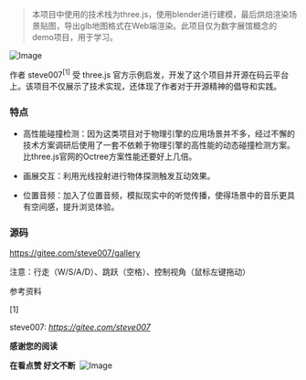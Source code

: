 > 本项目中使用的技术栈为three.js，使用blender进行建模，最后烘焙渲染场景贴图，导出glb地图格式在Web端渲染。此项目仅为数字展馆概念的demo项目，用于学习。

![Image](https://mmbiz.qpic.cn/sz_mmbiz_jpg/9Z5K66tFPiay3rFmc9J1Chc5bOcNapCnQcZxNBylIkMZGHKYVRrpibYFlWmiclw2zr3buEh8mRBdrIajLnpic6dy8Q/640?wx_fmt=jpeg&from=appmsg&tp=webp&wxfrom=5&wx_lazy=1&wx_co=1)

作者 steve007<sup>[1]</sup> 受 three.js 官方示例启发，开发了这个项目并开源在码云平台上。该项目不仅展示了技术实现，还体现了作者对于开源精神的倡导和实践。

### 特点

-   高性能碰撞检测：因为这类项目对于物理引擎的应用场景并不多，经过不懈的技术方案调研后使用了一套不依赖于物理引擎的高性能的动态碰撞检测方案。比three.js官网的Octree方案性能还要好上几倍。
    
-   画展交互：利用光线投射进行物体探测触发互动效果。
    
-   位置音频：加入了位置音频，模拟现实中的听觉传播，使得场景中的音乐更具有空间感，提升浏览体验。
    

### 源码

https://gitee.com/steve007/gallery

注意：行走（W/S/A/D）、跳跃（空格）、控制视角（鼠标左键拖动）

参考资料

\[1\]

steve007: _https://gitee.com/steve007_

**感谢您的阅读**      

**在看点赞 好文不断**  ![Image](https://mmbiz.qpic.cn/sz_mmbiz_gif/9Z5K66tFPiazs3Z89Vu31cicxIlNVosLUvhm5NeWUmR81LicIsMwfpJ4RbgB7JHXiaapIw5Yu29m9Io2oC67zGGBqA/640?wx_fmt=gif&tp=webp&wxfrom=5&wx_lazy=1&wx_co=1)